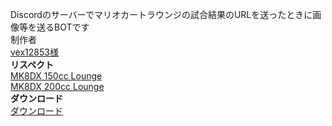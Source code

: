 Discordのサーバーでマリオカートラウンジの試合結果のURLを送ったときに画像等を送るBOTです  
制作者  
[vex12853様](https://github.com/vex12853-sub)  
**リスペクト**  
[MK8DX 150cc Lounge](https://discord.com/invite/150cc-lounge)  
[MK8DX 200cc Lounge](https://discord.com/invite/uR3rRzsjhk)  
**ダウンロード**  
[ダウンロード](https://discord.com/oauth2/authorize?client_id=1261624239879094333&permissions=549755865088&integration_type=0&scope=applications.commands+bot)
